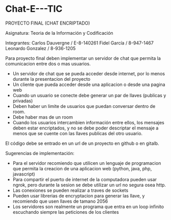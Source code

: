 # Chat-E---TIC
PROYECTO FINAL (CHAT ENCRIPTADO)

Asignatura: Teoria de la Información y Codificación

Integrantes: 
Carlos Dauvergne / E-8-140261
Fidel García / 8-947-1467
Leonardo Gonzalez / 8-936-1205

Para proyecto final deben implementar un servidor de chat que permita la comunicacion entre dos o mas usuarios.

- Un servidor de chat que se pueda acceder desde internet, por lo menos durante la presentacion del proyecto
- Un cliente que pueda acceder desde una aplicacion o desde una pagina web
- Cuando un usuario se conecte debe generar un par de llaves (publicas y privadas)
- Deben haber un limite de usuarios que puedan conversar dentro de room. 
- Debe haber mas de un room
- Cuando los usuarios intercambien información entre ellos, los mensajes deben estar encriptados, y no se debe poder descriptar el mensaje a menos que se cuente con las llaves publicas del otro usuario. 

El código debe se entrado en un url de un proyecto en github o en gitalb.


Sugerencias de implementación:

- Para el servidor recomiendo que utilicen un lenguaje de programacion que permita la creacion de una aplicacion web (python, java, php, javascript)
- Para compartir el puerto de internet de la computadora pueden usar ngrok, pero durante la sesion se debe utilizar un url no segura osea http.
- Las conexiones se pueden realizar a traves de sockets
- Pueden usar librerias de encryptacion para generar las llave, y recomiendo que usen llaves de tamano 2056
- Los servidores son realmente un programa que entra en un loop infinito escuchando siempre las peticiones de los clientes
